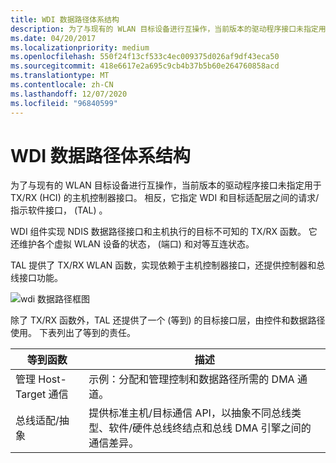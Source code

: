 ```yaml
---
title: WDI 数据路径体系结构
description: 为了与现有的 WLAN 目标设备进行互操作，当前版本的驱动程序接口未指定用于 TX/RX (HCI) 的主机控制器接口。
ms.date: 04/20/2017
ms.localizationpriority: medium
ms.openlocfilehash: 550f24f13cf533c4ec009375d026af9df43eca50
ms.sourcegitcommit: 418e6617e2a695c9cb4b37b5b60e264760858acd
ms.translationtype: MT
ms.contentlocale: zh-CN
ms.lasthandoff: 12/07/2020
ms.locfileid: "96840599"
---
```

# <a name="wdi-datapath-architecture"></a>WDI 数据路径体系结构


为了与现有的 WLAN 目标设备进行互操作，当前版本的驱动程序接口未指定用于 TX/RX (HCI) 的主机控制器接口。 相反，它指定 WDI 和目标适配层之间的请求/指示软件接口， (TAL) 。

WDI 组件实现 NDIS 数据路径接口和主机执行的目标不可知的 TX/RX 函数。 它还维护各个虚拟 WLAN 设备的状态， (端口) 和对等互连状态。

TAL 提供了 TX/RX WLAN 函数，实现依赖于主机控制器接口，还提供控制器和总线接口功能。

![wdi 数据路径框图](images/wdi-datapath-block-diagram.png)

除了 TX/RX 函数外，TAL 还提供了一个 (等到) 的目标接口层，由控件和数据路径使用。 下表列出了等到的责任。

| 等到函数                            | 描述                                                                                                                                                                      |
|-----------------------------------------|----------------------------------------------------------------------------------------------------------------------------------------------------------------------------------|
| 管理 Host-Target 通信 | 示例：分配和管理控制和数据路径所需的 DMA 通道。                                                                                               |
| 总线适配/抽象              | 提供标准主机/目标通信 API，以抽象不同总线类型、软件/硬件总线终结点和总线 DMA 引擎之间的通信差异。 |

 

 

 





